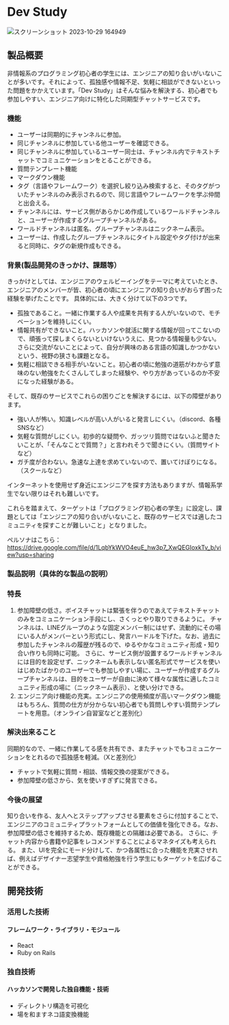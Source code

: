 # Dev Study

![スクリーンショット 2023-10-29 164949](https://github.com/jphacks/OL_2319/assets/46004336/3800d724-8625-44f4-bb18-782ae6773591)


## 製品概要

非情報系のプログラミング初心者の学生には、エンジニアの知り合いがいないことが多いです。それによって、孤独感や情報不足、気軽に相談ができないといった問題をかかえています。「Dev Study」はそんな悩みを解決する、初心者でも参加しやすい、エンジニア向けに特化した同期型チャットサービスです。

### 機能
- ユーザーは同期的にチャンネルに参加。
- 同じチャンネルに参加している他ユーザーを確認できる。
- 同じチャンネルに参加しているユーザー同士は、チャンネル内でテキストチャットでコミュニケーションをとることができる。
- 質問テンプレート機能
- マークダウン機能
- タグ（言語やフレームワーク）を選択し絞り込み検索すると、そのタグがついたチャンネルのみ表示されるので、同じ言語やフレームワークを学ぶ仲間と出会える。
- チャンネルには、サービス側があらかじめ作成しているワールドチャンネルと、ユーザーが作成するグループチャンネルがある。
- ワールドチャンネルは匿名、グループチャンネルはニックネーム表示。
- ユーザーは、作成したグループチャンネルにタイトル設定やタグ付けが出来ると同時に、タグの新規作成もできる。

### 背景(製品開発のきっかけ、課題等）

きっかけとしては、エンジニアのウェルビーイングをテーマに考えていたとき、エンジニアのメンバーが皆、初心者の頃にエンジニアの知り合いがおらず困った経験を挙げたことです。
具体的には、大きく分けて以下の3つです。
- 孤独であること。一緒に作業する人や成果を共有する人がいないので、モチベーションを維持しにくい。
- 情報共有ができないこと。ハッカソンや就活に関する情報が回ってこないので、頑張って探しまくらないといけないうえに、見つかる情報量も少ない。さらに交流がないことによって、自分が興味のある言語の知識しかつかないという、視野の狭さも課題となる。
- 気軽に相談できる相手がいないこと。初心者の頃に勉強の道筋がわからず意味のない勉強をたくさんしてしまった経験や、やり方があっているのか不安になった経験がある。

そして、既存のサービスでこれらの困りごとを解決するには、以下の障壁があります。
- 強い人が怖い。知識レベルが高い人がいると発言しにくい。（discord、各種SNSなど）
- 気軽な質問がしにくい。初歩的な疑問や、ガッツリ質問ではないふと聞きたいことが、「そんなことで質問？」と言われそうで聞きにくい。（質問サイトなど）
- ガチ度が合わない。急速な上達を求めていないので、置いてけぼりになる。（スクールなど）

インターネットを使用せず身近にエンジニアを探す方法もありますが、情報系学生でない限りはそれも難しいです。

これらを踏まえて、ターゲットは「プログラミング初心者の学生」に設定し、課題としては「エンジニアの知り合いがいないこと、既存のサービスでは適したコミュニティを探すことが難しいこと」となりました。

ペルソナはこちら：https://drive.google.com/file/d/1LqbYkWVO4euE_hw3p7_XwQEGIoxkTv_b/view?usp=sharing

### 製品説明（具体的な製品の説明）
### 特長

1. 参加障壁の低さ。ボイスチャットは緊張を伴うのであえてテキストチャットのみをコミュニケーション手段にし、さくっとやり取りできるように。
チャンネルは、LINEグループのような固定メンバー制にはせず、流動的にその場にいる人がメンバーという形式にし、発言ハードルを下げた。なお、過去に参加したチャンネルの履歴が残るので、ゆるやかなコミュニティ形成・知り合い作りも同時に可能。
さらに、サービス側が設置するワールドチャンネルには目的を設定せず、ニックネームも表示しない匿名形式でサービスを使いはじめたばかりのユーザーでも参加しやすい場に、ユーザーが作成するグループチャンネルは、目的をユーザーが自由に決めて様々な属性に適したコミュニティ形成の場に（ニックネーム表示）、と使い分けできる。
2. エンジニア向け機能の充実。エンジニアの使用頻度が高いマークダウン機能はもちろん、質問の仕方が分からない初心者でも質問しやすい質問テンプレートを用意。（オンライン自習室などと差別化）

### 解決出来ること

同期的なので、一緒に作業してる感を共有でき、またチャットでもコミュニケーションをとれるので孤独感を軽減。（Xと差別化）
- チャットで気軽に質問・相談、情報交換の提案ができる。
- 参加障壁の低さから、気を使いすぎずに発言できる。

### 今後の展望

知り合いを作る、友人へとステップアップさせる要素をさらに付加することで、エンジニアのコミュニティプラットフォームとしての価値を強化できる。なお、参加障壁の低さを維持するため、既存機能との隔離は必要である。
さらに、チャット内容から書籍や記事をレコメンドすることによるマネタイズも考えられる。
また、UIを完全にモード分けして、かつ各属性に合った機能を充実させれば、例えばデザイナー志望学生や資格勉強を行う学生にもターゲットを広げることができる。

## 開発技術
### 活用した技術
#### フレームワーク・ライブラリ・モジュール
- React
- Ruby on Rails

### 独自技術
#### ハッカソンで開発した独自機能・技術
* ディレクトリ構造を可視化
* 場を和ますネコ語変換機能
